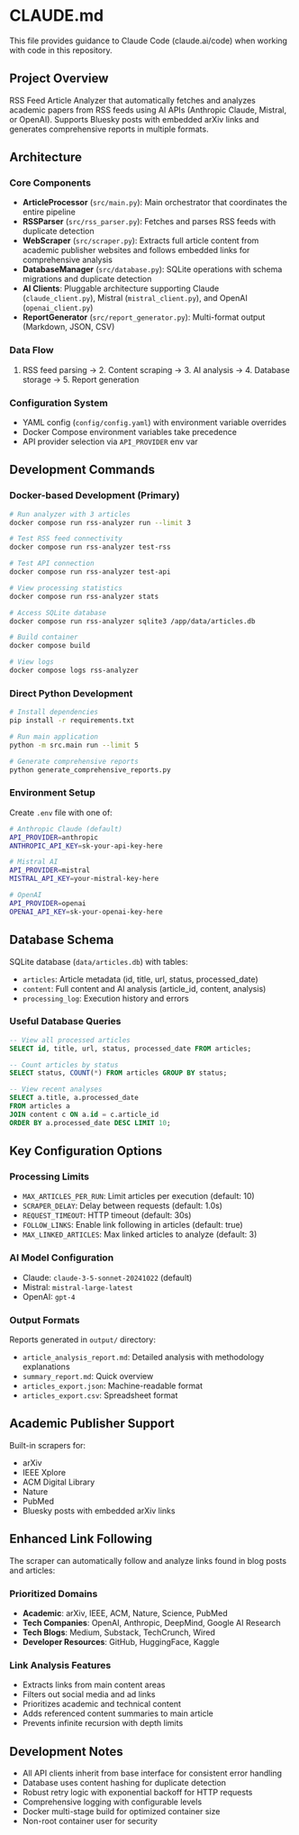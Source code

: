 # CLAUDE.md

This file provides guidance to Claude Code (claude.ai/code) when working with code in this repository.

## Project Overview

RSS Feed Article Analyzer that automatically fetches and analyzes academic papers from RSS feeds using AI APIs (Anthropic Claude, Mistral, or OpenAI). Supports Bluesky posts with embedded arXiv links and generates comprehensive reports in multiple formats.

## Architecture

### Core Components
- **ArticleProcessor** (`src/main.py`): Main orchestrator that coordinates the entire pipeline
- **RSSParser** (`src/rss_parser.py`): Fetches and parses RSS feeds with duplicate detection
- **WebScraper** (`src/scraper.py`): Extracts full article content from academic publisher websites and follows embedded links for comprehensive analysis
- **DatabaseManager** (`src/database.py`): SQLite operations with schema migrations and duplicate detection
- **AI Clients**: Pluggable architecture supporting Claude (`claude_client.py`), Mistral (`mistral_client.py`), and OpenAI (`openai_client.py`)
- **ReportGenerator** (`src/report_generator.py`): Multi-format output (Markdown, JSON, CSV)

### Data Flow
1. RSS feed parsing → 2. Content scraping → 3. AI analysis → 4. Database storage → 5. Report generation

### Configuration System
- YAML config (`config/config.yaml`) with environment variable overrides
- Docker Compose environment variables take precedence
- API provider selection via `API_PROVIDER` env var

## Development Commands

### Docker-based Development (Primary)
```bash
# Run analyzer with 3 articles
docker compose run rss-analyzer run --limit 3

# Test RSS feed connectivity
docker compose run rss-analyzer test-rss

# Test API connection
docker compose run rss-analyzer test-api

# View processing statistics
docker compose run rss-analyzer stats

# Access SQLite database
docker compose run rss-analyzer sqlite3 /app/data/articles.db

# Build container
docker compose build

# View logs
docker compose logs rss-analyzer
```

### Direct Python Development
```bash
# Install dependencies
pip install -r requirements.txt

# Run main application
python -m src.main run --limit 5

# Generate comprehensive reports
python generate_comprehensive_reports.py
```

### Environment Setup
Create `.env` file with one of:
```bash
# Anthropic Claude (default)
API_PROVIDER=anthropic
ANTHROPIC_API_KEY=sk-your-api-key-here

# Mistral AI  
API_PROVIDER=mistral
MISTRAL_API_KEY=your-mistral-key-here

# OpenAI
API_PROVIDER=openai
OPENAI_API_KEY=sk-your-openai-key-here
```

## Database Schema

SQLite database (`data/articles.db`) with tables:
- `articles`: Article metadata (id, title, url, status, processed_date)
- `content`: Full content and AI analysis (article_id, content, analysis)
- `processing_log`: Execution history and errors

### Useful Database Queries
```sql
-- View all processed articles
SELECT id, title, url, status, processed_date FROM articles;

-- Count articles by status  
SELECT status, COUNT(*) FROM articles GROUP BY status;

-- View recent analyses
SELECT a.title, a.processed_date 
FROM articles a 
JOIN content c ON a.id = c.article_id 
ORDER BY a.processed_date DESC LIMIT 10;
```

## Key Configuration Options

### Processing Limits
- `MAX_ARTICLES_PER_RUN`: Limit articles per execution (default: 10)
- `SCRAPER_DELAY`: Delay between requests (default: 1.0s)
- `REQUEST_TIMEOUT`: HTTP timeout (default: 30s)
- `FOLLOW_LINKS`: Enable link following in articles (default: true)
- `MAX_LINKED_ARTICLES`: Max linked articles to analyze (default: 3)

### AI Model Configuration
- Claude: `claude-3-5-sonnet-20241022` (default)
- Mistral: `mistral-large-latest`
- OpenAI: `gpt-4`

### Output Formats
Reports generated in `output/` directory:
- `article_analysis_report.md`: Detailed analysis with methodology explanations
- `summary_report.md`: Quick overview
- `articles_export.json`: Machine-readable format  
- `articles_export.csv`: Spreadsheet format

## Academic Publisher Support

Built-in scrapers for:
- arXiv
- IEEE Xplore
- ACM Digital Library
- Nature
- PubMed
- Bluesky posts with embedded arXiv links

## Enhanced Link Following

The scraper can automatically follow and analyze links found in blog posts and articles:

### Prioritized Domains
- **Academic**: arXiv, IEEE, ACM, Nature, Science, PubMed
- **Tech Companies**: OpenAI, Anthropic, DeepMind, Google AI Research
- **Tech Blogs**: Medium, Substack, TechCrunch, Wired
- **Developer Resources**: GitHub, HuggingFace, Kaggle

### Link Analysis Features
- Extracts links from main content areas
- Filters out social media and ad links
- Prioritizes academic and technical content
- Adds referenced content summaries to main article
- Prevents infinite recursion with depth limits

## Development Notes

- All API clients inherit from base interface for consistent error handling
- Database uses content hashing for duplicate detection
- Robust retry logic with exponential backoff for HTTP requests
- Comprehensive logging with configurable levels
- Docker multi-stage build for optimized container size
- Non-root container user for security